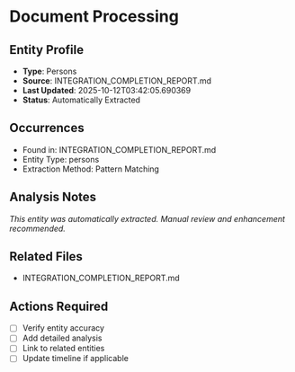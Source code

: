 # Document Processing

## Entity Profile
- **Type**: Persons
- **Source**: INTEGRATION_COMPLETION_REPORT.md
- **Last Updated**: 2025-10-12T03:42:05.690369
- **Status**: Automatically Extracted

## Occurrences
- Found in: INTEGRATION_COMPLETION_REPORT.md
- Entity Type: persons
- Extraction Method: Pattern Matching

## Analysis Notes
*This entity was automatically extracted. Manual review and enhancement recommended.*

## Related Files
- INTEGRATION_COMPLETION_REPORT.md

## Actions Required
- [ ] Verify entity accuracy
- [ ] Add detailed analysis
- [ ] Link to related entities
- [ ] Update timeline if applicable
